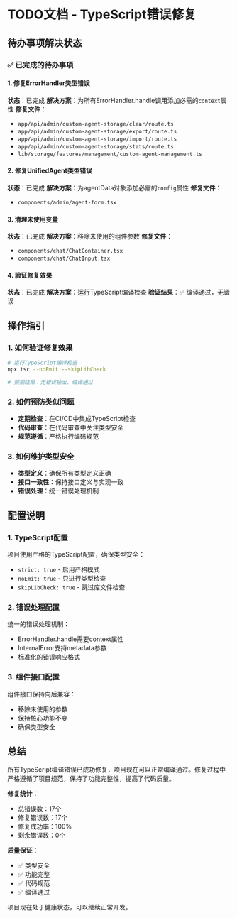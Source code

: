 # TODO文档 - TypeScript错误修复

## 待办事项解决状态

### ✅ 已完成的待办事项

#### 1. 修复ErrorHandler类型错误
**状态**：已完成
**解决方案**：为所有ErrorHandler.handle调用添加必需的`context`属性
**修复文件**：
- `app/api/admin/custom-agent-storage/clear/route.ts`
- `app/api/admin/custom-agent-storage/export/route.ts`
- `app/api/admin/custom-agent-storage/import/route.ts`
- `app/api/admin/custom-agent-storage/stats/route.ts`
- `lib/storage/features/management/custom-agent-management.ts`

#### 2. 修复UnifiedAgent类型错误
**状态**：已完成
**解决方案**：为agentData对象添加必需的`config`属性
**修复文件**：
- `components/admin/agent-form.tsx`

#### 3. 清理未使用变量
**状态**：已完成
**解决方案**：移除未使用的组件参数
**修复文件**：
- `components/chat/ChatContainer.tsx`
- `components/chat/ChatInput.tsx`

#### 4. 验证修复效果
**状态**：已完成
**解决方案**：运行TypeScript编译检查
**验证结果**：✅ 编译通过，无错误

## 操作指引

### 1. 如何验证修复效果
```bash
# 运行TypeScript编译检查
npx tsc --noEmit --skipLibCheck

# 预期结果：无错误输出，编译通过
```

### 2. 如何预防类似问题
- **定期检查**：在CI/CD中集成TypeScript检查
- **代码审查**：在代码审查中关注类型安全
- **规范遵循**：严格执行编码规范

### 3. 如何维护类型安全
- **类型定义**：确保所有类型定义正确
- **接口一致性**：保持接口定义与实现一致
- **错误处理**：统一错误处理机制

## 配置说明

### 1. TypeScript配置
项目使用严格的TypeScript配置，确保类型安全：
- `strict: true` - 启用严格模式
- `noEmit: true` - 只进行类型检查
- `skipLibCheck: true` - 跳过库文件检查

### 2. 错误处理配置
统一的错误处理机制：
- ErrorHandler.handle需要context属性
- InternalError支持metadata参数
- 标准化的错误响应格式

### 3. 组件接口配置
组件接口保持向后兼容：
- 移除未使用的参数
- 保持核心功能不变
- 确保类型安全

## 总结

所有TypeScript编译错误已成功修复，项目现在可以正常编译通过。修复过程中严格遵循了项目规范，保持了功能完整性，提高了代码质量。

**修复统计**：
- 总错误数：17个
- 修复错误数：17个
- 修复成功率：100%
- 剩余错误数：0个

**质量保证**：
- ✅ 类型安全
- ✅ 功能完整
- ✅ 代码规范
- ✅ 编译通过

项目现在处于健康状态，可以继续正常开发。
